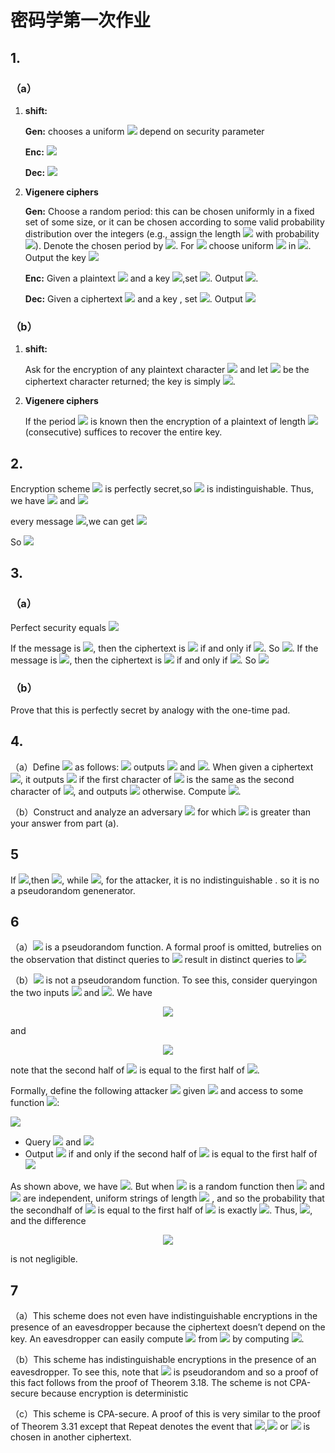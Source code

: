 #  密码学第一次作业
  
##  1.
  
###  （a）
  
  
1. **shift:**
  
   **Gen:** chooses a uniform <img src="https://latex.codecogs.com/gif.latex?k"/> depend on security parameter
  
   **Enc:** <img src="https://latex.codecogs.com/gif.latex?c_i%20=%20(m_i%20+%20k)&#x5C;;%20mod%20&#x5C;;%20256"/> 
  
   **Dec:** <img src="https://latex.codecogs.com/gif.latex?m_i%20=%20(c_i%20-%20k)&#x5C;;%20mod%20&#x5C;;%20256"/>
  
2. **Vigenere ciphers**
  
   **Gen:** Choose a random period: this can be chosen uniformly in a fixed set of some size, or it can be chosen according to some valid probability distribution over the integers (e.g., assign the length <img src="https://latex.codecogs.com/gif.latex?5+i"/> with probability <img src="https://latex.codecogs.com/gif.latex?2^{-i}"/>). Denote the chosen period by <img src="https://latex.codecogs.com/gif.latex?t"/>. For <img src="https://latex.codecogs.com/gif.latex?i=0,...,t-1"/> choose uniform <img src="https://latex.codecogs.com/gif.latex?k_i"/> in <img src="https://latex.codecogs.com/gif.latex?&#x5C;{1,...,255&#x5C;}"/>. Output the key <img src="https://latex.codecogs.com/gif.latex?k=k_0,...k_{t-1}"/>
  
   **Enc:** Given a plaintext <img src="https://latex.codecogs.com/gif.latex?p%20=%20p_0,...,%20p_n"/> and a key <img src="https://latex.codecogs.com/gif.latex?k%20=%20k_0,...,k_{t−1}"/>,set <img src="https://latex.codecogs.com/gif.latex?c_i%20:=%20[p_i%20+%20k_i&#x5C;;mod%20&#x5C;;t]&#x5C;;%20mod&#x5C;%20256]"/>. Output <img src="https://latex.codecogs.com/gif.latex?c_0,...c_n"/>.
  
   **Dec:** Given a ciphertext <img src="https://latex.codecogs.com/gif.latex?c_0,...c_n"/> and a key  , set <img src="https://latex.codecogs.com/gif.latex?p_i%20:=%20[c_i%20-%20k_i&#x5C;;mod%20&#x5C;;t]&#x5C;;%20mod&#x5C;%20256]"/>. Output <img src="https://latex.codecogs.com/gif.latex?p%20=%20p_0,...,%20p_n"/>
  
###  （b）
  
  
1. **shift:**
  
   Ask for the encryption of any plaintext character <img src="https://latex.codecogs.com/gif.latex?p"/> and let <img src="https://latex.codecogs.com/gif.latex?c"/> be the ciphertext character returned; the key is simply <img src="https://latex.codecogs.com/gif.latex?k%20:=%20[c%20−p%20&#x5C;;mod&#x5C;;%20256]"/>.
  
2. **Vigenere ciphers**
  
   If the period <img src="https://latex.codecogs.com/gif.latex?t"/> is known then the encryption of a plaintext of length <img src="https://latex.codecogs.com/gif.latex?t"/> (consecutive) suffices to recover the entire key.
  
##  2.
  
  
Encryption scheme <img src="https://latex.codecogs.com/gif.latex?Π"/> is perfectly secret,so <img src="https://latex.codecogs.com/gif.latex?Π"/> is indistinguishable.
Thus, we have <img src="https://latex.codecogs.com/gif.latex?Pr[M%20=%20m%20|C%20=%20c]%20%20=%20Pr[M%20=%20m]"/> and <img src="https://latex.codecogs.com/gif.latex?Pr[M%20=%20m&#x27;%20|C%20=%20c]%20%20=%20Pr[M%20=%20m&#x27;]"/>
  
every message <img src="https://latex.codecogs.com/gif.latex?m,m&#x27;%20∈M"/>,we can get <img src="https://latex.codecogs.com/gif.latex?Pr[M%20=%20m]=Pr[M%20=%20m&#x27;]"/>
  
So <img src="https://latex.codecogs.com/gif.latex?Pr[M=m|C=c]=Pr[M=m&#x27;|C=c]"/>
  
##  3.
  
  
###  （a）
  
  
Perfect security equals <img src="https://latex.codecogs.com/gif.latex?Pr[Enc_K(M%20=%20m)=c]=%20Pr[Enc_K(M%20=%20m&#x27;)=c]"/>
  
If the message is <img src="https://latex.codecogs.com/gif.latex?0"/>, then the ciphertext is <img src="https://latex.codecogs.com/gif.latex?0"/> if and only if <img src="https://latex.codecogs.com/gif.latex?k%20∈{0,%205}"/>. So <img src="https://latex.codecogs.com/gif.latex?Pr[Enc_K%20(0)%20=%200]%20=%201&#x2F;3"/>. If the message is <img src="https://latex.codecogs.com/gif.latex?1"/>, then the ciphertext is <img src="https://latex.codecogs.com/gif.latex?0"/> if and only if <img src="https://latex.codecogs.com/gif.latex?k%20=%204"/>. So
<img src="https://latex.codecogs.com/gif.latex?Pr[Enc_K(1)=0]=1&#x2F;6&#x5C;neq%20Pr[Enc_K(0)=0]"/>
###  （b）
  
  
Prove that this is perfectly secret by analogy with the one-time pad. 
  
##  4.
  
  
（a）Define <img src="https://latex.codecogs.com/gif.latex?A"/> as follows: <img src="https://latex.codecogs.com/gif.latex?A"/> outputs <img src="https://latex.codecogs.com/gif.latex?m_0%20=%20aab"/> and <img src="https://latex.codecogs.com/gif.latex?m_1%20=%20abb"/>. When given a ciphertext <img src="https://latex.codecogs.com/gif.latex?c"/>, it outputs <img src="https://latex.codecogs.com/gif.latex?0"/> if the first character of <img src="https://latex.codecogs.com/gif.latex?c"/> is the same as the second character of <img src="https://latex.codecogs.com/gif.latex?c"/>, and outputs <img src="https://latex.codecogs.com/gif.latex?1"/> otherwise. Compute <img src="https://latex.codecogs.com/gif.latex?Pr[PrivK^{eav}_{A,Π}%20=%201]"/>.
  
（b）Construct and analyze an adversary <img src="https://latex.codecogs.com/gif.latex?A^′"/> for which <img src="https://latex.codecogs.com/gif.latex?Pr[PrivK^{eav}_{A&#x27;,Π}%20=%201]"/> is greater than your answer from part (a).
  
##  5
  
  
If <img src="https://latex.codecogs.com/gif.latex?s=0^n"/>,then <img src="https://latex.codecogs.com/gif.latex?G(s)=0^{2n}"/>, while <img src="https://latex.codecogs.com/gif.latex?TRG(s)%20=%20&#x5C;{0,1&#x5C;}^{2n}"/>,  for the attacker, it is no indistinguishable . so it is no a pseudorandom genenerator.
  
##  6
  
  
（a）<img src="https://latex.codecogs.com/gif.latex?F^′"/> is a pseudorandom function. A formal proof is omitted, butrelies on the observation that distinct queries to <img src="https://latex.codecogs.com/gif.latex?F^′_k"/> result in distinct
queries to <img src="https://latex.codecogs.com/gif.latex?F_k"/>
  
（b）<img src="https://latex.codecogs.com/gif.latex?F^′"/> is not a pseudorandom function. To see this, consider queryingon the two inputs <img src="https://latex.codecogs.com/gif.latex?0^{n−1}"/> and <img src="https://latex.codecogs.com/gif.latex?0^{n−2}1"/>. We have
<p align="center"><img src="https://latex.codecogs.com/gif.latex?F^′_k(0^{n−1})=F_k(0^n)||F_k(0^{n−1}1)"/></p>  
  
and
<p align="center"><img src="https://latex.codecogs.com/gif.latex?F^′_k(0^{n−2}1)=F_k(0^{n-1}1)||F_k(0^{n−2}1^2)"/></p>  
  
note that the second half of <img src="https://latex.codecogs.com/gif.latex?F^′_k(0^{n−1})"/> is equal to the first half of <img src="https://latex.codecogs.com/gif.latex?F^′_k(0^{n−2}1)"/>.
  
Formally, define the following attacker <img src="https://latex.codecogs.com/gif.latex?A"/> given <img src="https://latex.codecogs.com/gif.latex?1^n"/> and access to some function <img src="https://latex.codecogs.com/gif.latex?g"/>:
  
<u><img src="https://latex.codecogs.com/gif.latex?A^g(1^n):"/></u>
  
+ Query  <img src="https://latex.codecogs.com/gif.latex?y_0%20=%20g(0^{n−1})"/> and <img src="https://latex.codecogs.com/gif.latex?y_1%20=%20g(0^{n−2}1)"/>
+ Output <img src="https://latex.codecogs.com/gif.latex?1"/> if and only if the second half of <img src="https://latex.codecogs.com/gif.latex?y_0"/> is equal to the first half of <img src="https://latex.codecogs.com/gif.latex?y_1"/>
  
As shown above, we have <img src="https://latex.codecogs.com/gif.latex?Pr_{k←&#x5C;{0,1&#x5C;}^n}%20[A^{F^′_k(&#x5C;cdot)}(1^n)%20=%201]%20=%201"/>. But when <img src="https://latex.codecogs.com/gif.latex?g"/> is a random function then <img src="https://latex.codecogs.com/gif.latex?y_0"/> and <img src="https://latex.codecogs.com/gif.latex?y_1"/> are independent, uniform strings of length <img src="https://latex.codecogs.com/gif.latex?2n"/> , and so the probability that the secondhalf of <img src="https://latex.codecogs.com/gif.latex?y_0"/> is equal to the first half of <img src="https://latex.codecogs.com/gif.latex?y_1"/> is exactly <img src="https://latex.codecogs.com/gif.latex?2^{−n}"/>. Thus, <img src="https://latex.codecogs.com/gif.latex?Pr_{f←Func}%20[A^{f(&#x5C;cdot)}(1^n)%20=%201]%20=%202^{−n}"/>, and the difference
<p align="center"><img src="https://latex.codecogs.com/gif.latex?|Pr_{k←&#x5C;{0,1&#x5C;}^n}%20[A^{F^′_k(&#x5C;cdot)}(1^n)%20=%201]%20-Pr_{f←Func}%20[A^{f(&#x5C;cdot)}(1^n)%20=%201]|"/></p>  
  
is not negligible.
  
##  7
  
  
（a）This scheme does not even have indistinguishable encryptions in the presence of an eavesdropper because the ciphertext doesn’t depend on the key. An eavesdropper can easily compute <img src="https://latex.codecogs.com/gif.latex?m"/> from <img src="https://latex.codecogs.com/gif.latex?c%20=%20⟨r,%20s⟩"/> by computing <img src="https://latex.codecogs.com/gif.latex?m%20:=%20G(r)%20⊕s"/>.
  
（b）This scheme has indistinguishable encryptions in the presence of an eavesdropper. To see this, note that <img src="https://latex.codecogs.com/gif.latex?F_k(0^n)"/> is pseudorandom and so a proof of this fact follows from the proof of Theorem 3.18. The scheme is not CPA-secure because encryption is deterministic
  
（c）This scheme is CPA-secure. A proof of this is very similar to the proof of Theorem 3.31 except that Repeat denotes the event that <img src="https://latex.codecogs.com/gif.latex?r−1"/>,<img src="https://latex.codecogs.com/gif.latex?r"/> or <img src="https://latex.codecogs.com/gif.latex?r%20+%201"/> is chosen in another ciphertext.
  